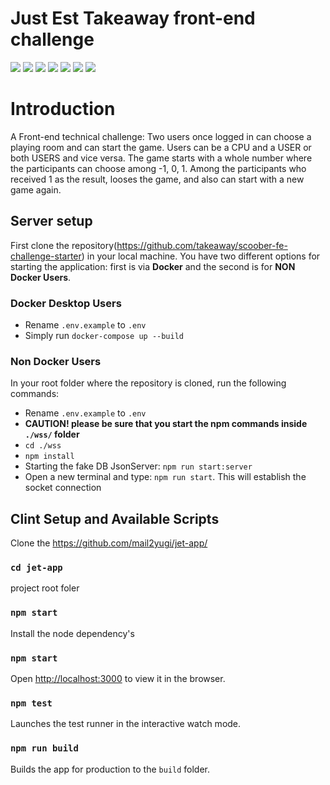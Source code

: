 # Just Est Takeaway front-end challenge

![](https://img.shields.io/badge/Code-React-orange)
![](https://img.shields.io/badge/CSS%20Framework-MUI-orange)
![](https://img.shields.io/badge/Code-Typescript-informational?style=flat&logo=typescript&logoColor=white&color=2bbc8a)
![](https://img.shields.io/badge/Editor-VsCode-informational?style=flat&logo=visualstudio&logoColor=white&color=2bbc8a)
![](https://img.shields.io/badge/Code-Redux-yellowgreen)
![](https://img.shields.io/badge/Tools-Socket.io-informational?style=flat&logo=socket.io&logoColor=white&color=2bbc8a)
![](https://img.shields.io/badge/Package-Npm-informational?style=flat&logo=npm&logoColor=white&color=2bbc8a)


# Introduction
A Front-end technical challenge: Two users once logged in can choose a playing room and can start the  game. Users can be a CPU and a USER or both USERS and vice versa. The game starts with a whole number where the participants can choose among -1, 0, 1. Among the participants who received 1 as the result, looses the game, and also can start with a new game again.
​

## Server setup
First clone the repository(https://github.com/takeaway/scoober-fe-challenge-starter) in your local machine. You have two different options for starting the application: first is via **Docker** and the second is for **NON Docker Users**.

### **Docker Desktop Users**

 - Rename `.env.example` to `.env` 
 - Simply run `docker-compose up --build`

### **Non Docker Users**
In your root folder where the repository is cloned, run the following commands:
 - Rename `.env.example` to `.env` 
 - **CAUTION! please be sure that you start the npm commands inside `./wss/` folder**
 - `cd ./wss`
 - `npm install`
 - Starting the fake DB JsonServer: `npm run start:server` 
 - Open a new terminal and type: `npm run start`. This will establish the socket connection 

## Clint Setup and Available Scripts

Clone the https://github.com/mail2yugi/jet-app/ 

### `cd jet-app`
project root foler


### `npm start`
Install the node dependency's

### `npm start`

Open [http://localhost:3000](http://localhost:3000) to view it in the browser.

### `npm test`

Launches the test runner in the interactive watch mode.

### `npm run build`

Builds the app for production to the `build` folder.

